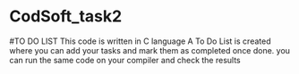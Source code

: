 # CodSoft_task2
#TO DO LIST
This code is written in C language 
A To Do List is created where you can add your tasks and mark them as completed once done.
you can run the same code on your compiler and check the results
